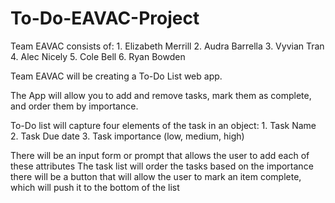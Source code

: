 # To-Do-EAVAC-Project

Team EAVAC consists of:
    1. Elizabeth Merrill
    2. Audra Barrella
    3. Vyvian Tran
    4. Alec Nicely
    5. Cole Bell
    6. Ryan Bowden

Team EAVAC will be creating a To-Do List web app. 

The App will allow you to add and remove tasks, mark them as complete, and order them by importance.

To-Do list will capture four elements of the task in an object:
    1. Task Name
    2. Task Due date
    3. Task importance (low, medium, high)

There will be an input form or prompt that allows the user to add each of these attributes
The task list will order the tasks based on the importance
there will be a button that will allow the user to mark an item complete, which will push it to the bottom of the list


